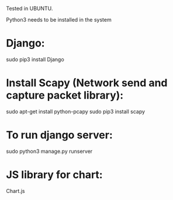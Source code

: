 Tested in UBUNTU.

Python3 needs to be installed in the system

Django:
=======
sudo pip3 install Django


Install Scapy (Network send and capture packet library):
========================================================
sudo apt-get install python-pcapy
sudo pip3 install scapy


To run django server:
=====================
sudo python3 manage.py runserver


JS library for chart:
=============
Chart.js


